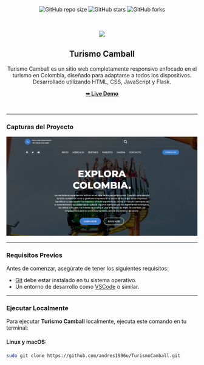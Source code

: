 <div align="center"> 
  
  ![GitHub repo size](https://img.shields.io/github/repo-size/andres1996u/TurismoCamball)
  ![GitHub stars](https://img.shields.io/github/stars/andres1996u/TurismoCamball?style=social)
  ![GitHub forks](https://img.shields.io/github/forks/andres1996u/TurismoCamball?style=social)

  <br />
  <br />
  
  <img src="./C:\Users\Windows\Documents\GitHub\Turismo Cambal\assets\images\eje cafetero\Turismo-Camball.svg" />

  <h2 align="center">Turismo Camball</h2>

  Turismo Camball es un sitio web completamente responsivo enfocado en el turismo en Colombia, diseñado para adaptarse a todos los dispositivos. Desarrollado utilizando HTML, CSS, JavaScript y Flask.

  <a href="https://andres1996u.github.io/TurismoCamball/"><strong>➥ Live Demo</strong></a>

</div>

<br />

---

### Capturas del Proyecto

![Turismo Camball Desktop Demo](./readme-images/desktop.png "Demo en escritorio")

---

### Requisitos Previos

Antes de comenzar, asegúrate de tener los siguientes requisitos:

* [Git](https://git-scm.com/downloads "Descargar Git") debe estar instalado en tu sistema operativo.
* Un entorno de desarrollo como [VSCode](https://code.visualstudio.com/) o similar.

---

### Ejecutar Localmente

Para ejecutar **Turismo Camball** localmente, ejecuta este comando en tu terminal:

#### Linux y macOS:

```bash
sudo git clone https://github.com/andres1996u/TurismoCamball.git
